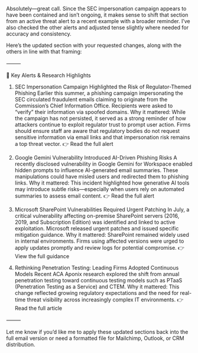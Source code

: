 Absolutely—great call. Since the SEC impersonation campaign appears to have been contained and isn’t ongoing, it makes sense to shift that section from an active threat alert to a recent example with a broader reminder. I’ve also checked the other alerts and adjusted tense slightly where needed for accuracy and consistency.

Here’s the updated section with your requested changes, along with the others in line with that framing:

⸻

🔔 Key Alerts & Research Highlights

1. SEC Impersonation Campaign Highlighted the Risk of Regulator-Themed Phishing
Earlier this summer, a phishing campaign impersonating the SEC circulated fraudulent emails claiming to originate from the Commission’s Chief Information Office. Recipients were asked to “verify” their information via spoofed domains.
Why it mattered: While the campaign has not persisted, it served as a strong reminder of how attackers continue to exploit regulator trust to prompt user action. Firms should ensure staff are aware that regulatory bodies do not request sensitive information via email links and that impersonation risk remains a top threat vector.
👉 Read the full alert

2. Google Gemini Vulnerability Introduced AI-Driven Phishing Risks
A recently disclosed vulnerability in Google Gemini for Workspace enabled hidden prompts to influence AI-generated email summaries. These manipulations could have misled users and redirected them to phishing links.
Why it mattered: This incident highlighted how generative AI tools may introduce subtle risks—especially when users rely on automated summaries to assess email content.
👉 Read the full alert

3. Microsoft SharePoint Vulnerabilities Required Urgent Patching
In July, a critical vulnerability affecting on-premise SharePoint servers (2016, 2019, and Subscription Edition) was identified and linked to active exploitation. Microsoft released urgent patches and issued specific mitigation guidance.
Why it mattered: SharePoint remained widely used in internal environments. Firms using affected versions were urged to apply updates promptly and review logs for potential compromise.
👉 View the full guidance

4. Rethinking Penetration Testing: Leading Firms Adopted Continuous Models
Recent ACA Aponix research explored the shift from annual penetration testing toward continuous testing models such as PTaaS (Penetration Testing as a Service) and CTEM.
Why it mattered: This change reflected growing regulatory expectations and the need for real-time threat visibility across increasingly complex IT environments.
👉 Read the full article

⸻

Let me know if you’d like me to apply these updated sections back into the full email version or need a formatted file for Mailchimp, Outlook, or CRM distribution.